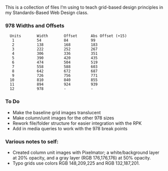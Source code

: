 This is a collection of files I’m using to teach grid-based design principles in my Standards-Based Web Design class.

### 978 Widths and Offsets

      Units       Width       Offset      Abs Offset (+15)
       1          54          84          99
       2          138         168         183
       3          222         252         267
       4          306         336         351
       5          390         420         435
       6          474         504         519
       7          558         588         603
       8          642         672         687
       9          726         756         771
      10          810         840         855
      11          894         924         939
      12          978         -           -

### To Do
  * Make the baseline grid images translucent
  * Make column/unit images for the other 978 sizes
  * Rework file/folder structure for easier integration with the RPK
  * Add in media queries to work with the 978 break points

### Various notes to self:
  * Created column unit images with Pixelmator; a white/background layer at 20% opacity, and a gray layer (RGB 176,176,176) at 50% opacity.
  * Typo grids use colors RGB 148,209,225 and RGB 132,187,201.
